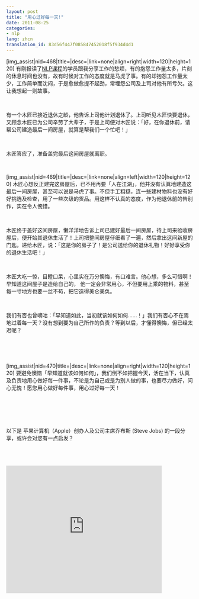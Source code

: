 ```yaml
---
layout: post
title: "用心过好每一天!"
date: 2011-08-25
categories:
- nlp
lang: zhcn
translation_id: 83d56f447f085847452018f5f934d4d1
---
```

<!--break-->
<p>
[img_assist|nid=468|title=|desc=|link=none|align=right|width=120|height=120]
有刚报读了<a href='/cn/courses/nlp/practitioner' title='NLP 身心语言程序学执行师证书课程'>NLP课程</a>的学员跟我分享工作的愁烦，有的抱怨工作量太多，片刻的休息时间也没有，故有时候对工作的态度就是马虎了事。有的却抱怨工作量太少，工作简单而沈闷，于是愈做愈提不起劲，常埋怨公司及上司对他有所亏欠。这让我想起一则故事。</p>
<br/>
<p>有一个木匠已接近退休之龄，他告诉上司他计划退休了。上司听见木匠快要退休，又顾念木匠已为公司辛劳了大辈子，于是上司便对木匠说：「好，在你退休前，请帮公司建造最后一间房屋，就算是帮我们一个忙吧！」</p>
<br/>

<p>木匠答应了，准备盖完最后这间房屋就离职。
</p>

<br/>

<p>[img_assist|nid=469|title=|desc=|link=none|align=left|width=120|height=120]
木匠心想反正建完这房屋后，已不用再要「人在江湖」，他并没有认眞地建造这最后一间房屋，甚至可以说是马虎了事。不但手工粗糙，连一些建材物料也没有好好挑选及检查，用了一些次级的货品。用这样不认真的态度，作为他退休前的告别作，实在令人惋惜。</p>
<br/>

<p>木匠终于盖好这间房屋，懒洋洋地告诉上司已建好最后一间房屋，待上司来验收房屋后，便开始其退休生活了！上司把整间房屋仔细看了一遍，然后拿出这间新屋的门匙，递给木匠，说：「这是你的房子了！是公司送给你的退休礼物！好好享受你的退休生活吧！」</p>
<br/>

<p>木匠大吃一惊，目瞪口呆，心里实在万分懊悔，有口难言。他心想，多么可惜啊！早知道这间屋子是造给自己的， 他一定会非常用心，不但要用上乘的物料，甚至每一寸地方也要一丝不苟，把它造得美仑美奂。</p>
<br/>

<p>我们有否也曾嘀咕：「早知道如此，当初就该如何如何......！」我们有否心不在焉地过着每一天？没有想到要为自己所作的负责？等到以后，才懂得懊悔，但已经太迟呢？</p>
<br/>
<br/>
<br/>
<p>[img_assist|nid=470|title=|desc=|link=none|align=right|width=120|height=120]
要避免懊恼「早知道就该如何如何」，我们倒不如把握今天，活在当下，认真及负责地用心做好每一件事，不论是为自己或是为别人做的事，也要尽力做好，问心无愧！愿您用心做好每件事，用心过好每一天！</p>

<br/>
<br/>
<br/>
<br/>
<p>以下是 苹果计算机（Apple）创办人及公司主席乔布斯 (Steve Jobs) 的一段分享，或许会对您有一点启发？</p>

<br/>
<br/>
<br/>
<iframe width="420" height="345" src="http://www.youtube.com/embed/UF8uR6Z6KLc" frameborder="0" allowfullscreen></iframe>
